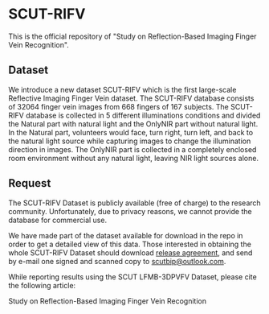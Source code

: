 # SCUT-RIFV
This is the official repository of "Study on Reflection-Based Imaging Finger Vein Recognition".

## Dataset
We introduce a new dataset SCUT-RIFV which is the first large-scale Reflective Imaging Finger Vein dataset. The SCUT-RIFV database consists of 32064 finger vein images from 668 fingers of 167 subjects. The SCUT-RIFV database is collected in 5 different illuminations conditions and divided the Natural part with natural light and the OnlyNIR part without natural light. In the Natural part, volunteers would face, turn right, turn left, and back to the natural light source while capturing images to change the illumination direction in images. The OnlyNIR part is collected in a completely enclosed room environment without any natural light, leaving NIR light sources alone.

## Request
The SCUT-RIFV Dataset is publicly available (free of charge) to the research community. Unfortunately, due to privacy reasons, we cannot provide the database for commercial use.

We have made part of the dataset available for download in the repo in order to get a detailed view of this data. Those interested in obtaining the whole SCUT-RIFV Dataset should download [release agreement](https://github.com/SCUT-BIP-Lab/SCUT-RIFV/blob/main/SCUT-RIFV%20Database%20Release%20Agreement.docx), and send by e-mail one signed and scanned copy to <scutbip@outlook.com>.

While reporting results using the SCUT LFMB-3DPVFV Dataset, please cite the following article:

Study on Reflection-Based Imaging Finger Vein Recognition
